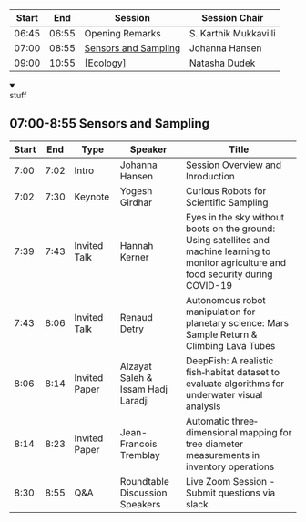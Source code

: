 | Start | End | Session | Session Chair | 
| ---- | ---- | --------- | ---------------- |  
| 06:45 | 06:55 |  Opening Remarks | S. Karthik Mukkavilli | 
| 07:00 | 08:55 | [Sensors and Sampling](#07:00-8:55-Sensors-and-Sampling) | Johanna Hansen |  
| 09:00 | 10:55 | [Ecology] | Natasha Dudek |   


<details open>
  <summary></summary>
  stuff
  </details>

## 07:00-8:55 Sensors and Sampling
 | Start | End | Type | Speaker | Title |   
 | ---- | ---- | --------- | ---------------- | -------- |  
 | 7:00 | 7:02 | Intro | Johanna Hansen | Session Overview and Inroduction |  
 | 7:02 | 7:30 | Keynote | Yogesh Girdhar | Curious Robots for Scientific Sampling |    
 | 7:39 | 7:43 | Invited Talk | Hannah Kerner | Eyes in the sky without boots on the ground: Using satellites and machine learning to monitor agriculture and food security during COVID-19 |  
  | 7:43 | 8:06 | Invited Talk | Renaud Detry | Autonomous robot manipulation for planetary science: Mars Sample Return & Climbing Lava Tubes |  
  | 8:06 | 8:14 | Invited Paper | Alzayat Saleh & Issam Hadj Laradji | DeepFish: A realistic fish‑habitat dataset to evaluate algorithms for underwater visual analysis |  
  | 8:14 | 8:23 | Invited Paper | Jean-Francois Tremblay | Automatic three‐dimensional mapping for tree diameter measurements in inventory operations |  
  | 8:30 | 8:55 | Q&A | Roundtable Discussion Speakers | Live Zoom Session - Submit questions via slack |
